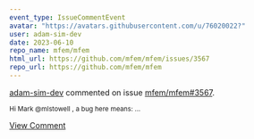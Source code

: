 ```yaml
---
event_type: IssueCommentEvent
avatar: "https://avatars.githubusercontent.com/u/76020022?"
user: adam-sim-dev
date: 2023-06-10
repo_name: mfem/mfem
html_url: https://github.com/mfem/mfem/issues/3567
repo_url: https://github.com/mfem/mfem
---
```


<a href='https://github.com/adam-sim-dev' target='_blank'>adam-sim-dev</a> commented on issue <a href='https://github.com/mfem/mfem/issues/3567' target='_blank'>mfem/mfem#3567</a>.

<small>Hi Mark @mlstowell , a bug here means:...</small>

<a href='https://github.com/mfem/mfem/issues/3567' target='_blank'>View Comment</a>